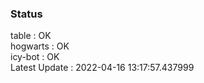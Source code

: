 ### Status


table : OK  
hogwarts : OK  
icy-bot : OK  
Latest Update : 2022-04-16 13:17:57.437999
